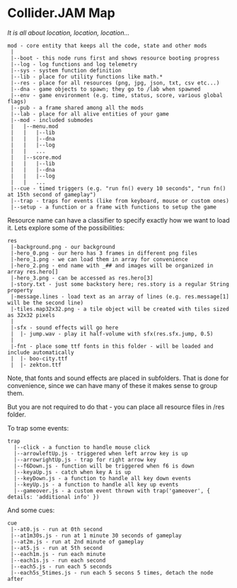 Collider.JAM Map
================

_It is all about location, location, location..._

```
mod - core entity that keeps all the code, state and other mods
 |
 |--boot - this node runs first and shows resource booting progress
 |--log - log functions and log telemetry
 |--sys - system function definition
 |--lib - place for utility functions like math.*
 |--res - place for all resources (png, jpg, json, txt, csv etc...)
 |--dna - game objects to spawn; they go to /lab when spawned
 |--env - game environment (e.g. time, status, score, various global flags)
 |--pub - a frame shared among all the mods
 |--lab - place for all alive entities of your game
 |--mod - included submodes
 |   |--menu.mod
 |   |   |--lib
 |   |   |--dna
 |   |   |--log
 |   |   ...
 |   |--score.mod
 |   |   |--lib
 |   |   |--dna
 |   |   |--log
 |   |   ...
 |--cue - timed triggers (e.g. "run fn() every 10 seconds", "run fn() at 15th second of gameplay")
 |--trap - traps for events (like from keyboard, mouse or custom ones)
 |--setup - a function or a frame with functions to setup the game
```

Resource name can have a classifier to specify exactly how we want to load it.
Lets explore some of the possibilities:
```
res
 |-background.png - our background
 |-hero_0.png - our hero has 3 frames in different png files
 |-hero_1.png - we can load them in array for convenience
 |-hero_2.png - end name with _## and images will be organized in array res.hero[]
 |-hero_3.png - can be accessed as res.hero[3]
 |-story.txt - just some backstory here; res.story is a regular String property
 |-message.lines - load text as an array of lines (e.g. res.message[1] will be the second line)
 |-tiles.map32x32.png - a tile object will be created with tiles sized as 32x32 pixels
 |
 |-sfx - sound effects will go here
 |  |- jump.wav - play it half-volume with sfx(res.sfx.jump, 0.5)
 |
 |-fnt - place some ttf fonts in this folder - will be loaded and include automatically
 |  |- boo-city.ttf
 |  |- zekton.ttf

```
Note, that fonts and sound effects are placed in subfolders.
That is done for convenience, since we can have many of these
it makes sense to group them.

But you are not required to do that - you can place all
resource files in /res folder.

To trap some events:
```
trap
  |--click - a function to handle mouse click
  |--arrowleftUp.js - triggered when left arrow key is up
  |--arrowrightUp.js - trap for right arrow key
  |--f6Down.js - function will be triggered when f6 is down
  |--keyaUp.js - catch when key A is up
  |--keyDown.js - a function to handle all key down events
  |--keyUp.js - a function to handle all key up events
  |--gameover.js - a custom event thrown with trap('gameover', { details: 'additional info' })
```

And some cues:
```
cue
 |--at0.js - run at 0th second 
 |--at1m30s.js - run at 1 minute 30 seconds of gameplay
 |--at2m.js - run at 2nd minute of gameplay
 |--at5.js - run at 5th second
 |--each1m.js - run each minute
 |--each1s.js - run each second
 |--each5.js - run each 5 seconds
 |--each5s_5times.js - run each 5 secons 5 times, detach the node after
```
